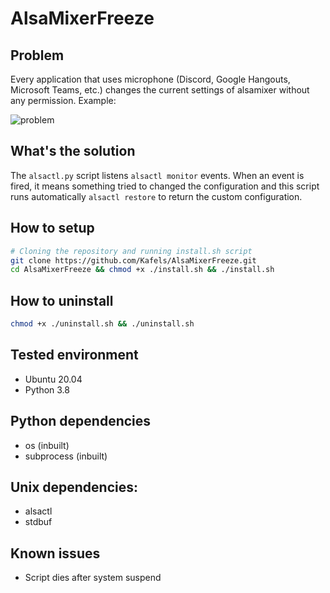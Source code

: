 # AlsaMixerFreeze

## Problem

Every application that uses microphone (Discord, Google Hangouts, Microsoft Teams, etc.) changes the current settings of alsamixer without any permission. Example:

![problem](https://user-images.githubusercontent.com/17178349/121073319-bcbf0300-c7a8-11eb-8c13-d56abf86e274.png)

## What's the solution

The `alsactl.py` script listens `alsactl monitor` events. When an event is fired, it means something tried to changed the configuration and this script runs automatically `alsactl restore` to return the custom configuration.

## How to setup

```bash
# Cloning the repository and running install.sh script
git clone https://github.com/Kafels/AlsaMixerFreeze.git
cd AlsaMixerFreeze && chmod +x ./install.sh && ./install.sh
```

## How to uninstall

```bash
chmod +x ./uninstall.sh && ./uninstall.sh
```

## Tested environment

- Ubuntu 20.04
- Python 3.8

## Python dependencies

- os (inbuilt)
- subprocess (inbuilt)

## Unix dependencies:

- alsactl
- stdbuf

## Known issues

- Script dies after system suspend
